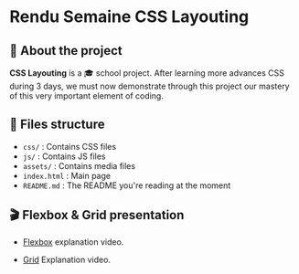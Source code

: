 # Rendu Semaine CSS Layouting

## 📕 About the project

**CSS Layouting** is a 🎓 school project. After learning more advances CSS during 3 days, we must now demonstrate through this project our mastery of this very important element of coding.

## 📁 Files structure

-   `css/` : Contains CSS files
-   `js/` : Contains JS files
-   `assets/` : Contains media files
-   `index.html` : Main page
-   `README.md` : The README you're reading at the moment

## 🎬 Flexbox & Grid presentation

-   [Flexbox](https://youtu.be/EzusLunNcqM) explanation video.

-   [Grid](https://youtu.be/7jyCkzeeL1I) Explanation video.
